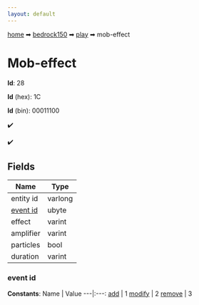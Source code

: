 ```yaml
---
layout: default
---
```


[home](/) ➡ [bedrock150](/protocol/bedrock150) ➡ [play](/protocol/bedrock150/play) ➡ mob-effect

# Mob-effect

**Id**: 28

**Id** (hex): 1C

**Id** (bin): 00011100

✔️

✔️

## Fields

Name | Type
---|---
entity id | varlong
[event id](#event-id) | ubyte
effect | varint
amplifier | varint
particles | bool
duration | varint

### event id

**Constants**:
Name | Value
---|:---:
[add](event-id_add) | 1
[modify](event-id_modify) | 2
[remove](event-id_remove) | 3

